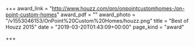+++
award_link = "http://www.houzz.com/pro/onpointcustomhomes-/on-point-custom-homes"
award_pdf = ""
award_photo = "/v1553046153/OnPoint%20Custom%20Homes/houzz.png"
title = "Best of Houzz 2015"
date = "2019-03-20T01:43:09+00:00"
page_kind = "award"

+++
